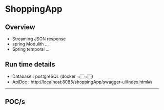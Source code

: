 # ShoppingApp
## Overview
- Streaming JSON response
- spring Modulith ...
- Spring temporal ...

## Run time details
- Database : postgreSQL (docker 👈🏻👈🏻)
- ApiDoc : http://localhost:8085/shoppingApp/swagger-ui/index.html#/

---
## POC/s


